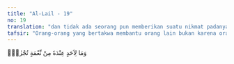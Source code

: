 ```yaml
---
title: "Al-Lail - 19"
no: 19
translation: "dan tidak ada seorang pun memberikan suatu nikmat padanya yang harus dibalasnya,"
tafsir: "Orang-orang yang bertakwa membantu orang lain bukan karena orang itu berjasa kepadanya yang karena itu ia perlu membalasnya. Ia membantu orang itu semata-mata karena mengharapkan rida dan surga Allah di akhirat."
---
```


وَمَا لِاَحَدٍ عِنْدَهٗ مِنْ نِّعْمَةٍ تُجْزٰىٓۙ

